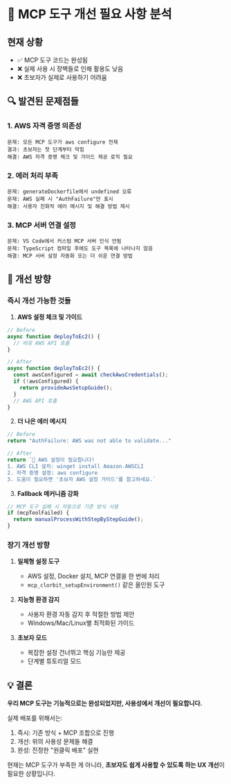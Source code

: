 # 🚨 MCP 도구 개선 필요 사항 분석

## 현재 상황
- ✅ MCP 도구 코드는 완성됨
- ❌ 실제 사용 시 장벽들로 인해 활용도 낮음
- ❌ 초보자가 실제로 사용하기 어려움

## 🔍 발견된 문제점들

### 1. AWS 자격 증명 의존성
```
문제: 모든 MCP 도구가 aws configure 전제
결과: 초보자는 첫 단계부터 막힘
해결: AWS 자격 증명 체크 및 가이드 제공 로직 필요
```

### 2. 에러 처리 부족
```
문제: generateDockerfile에서 undefined 오류
문제: AWS 실패 시 "AuthFailure"만 표시
해결: 사용자 친화적 에러 메시지 및 해결 방법 제시
```

### 3. MCP 서버 연결 설정
```
문제: VS Code에서 커스텀 MCP 서버 인식 안됨
문제: TypeScript 컴파일 후에도 도구 목록에 나타나지 않음
해결: MCP 서버 설정 자동화 또는 더 쉬운 연결 방법
```

## 🎯 개선 방향

### 즉시 개선 가능한 것들

1. **AWS 설정 체크 및 가이드**
```typescript
// Before
async function deployToEc2() {
  // 바로 AWS API 호출
}

// After  
async function deployToEc2() {
  const awsConfigured = await checkAwsCredentials();
  if (!awsConfigured) {
    return provideAwsSetupGuide();
  }
  // AWS API 호출
}
```

2. **더 나은 에러 메시지**
```typescript
// Before
return "AuthFailure: AWS was not able to validate..."

// After
return `🚨 AWS 설정이 필요합니다!
1. AWS CLI 설치: winget install Amazon.AWSCLI
2. 자격 증명 설정: aws configure
3. 도움이 필요하면 '초보자 AWS 설정 가이드'를 참고하세요.`
```

3. **Fallback 메커니즘 강화**
```typescript
// MCP 도구 실패 시 자동으로 기존 방식 사용
if (mcpToolFailed) {
  return manualProcessWithStepByStepGuide();
}
```

### 장기 개선 방향

1. **일체형 설정 도구**
   - AWS 설정, Docker 설치, MCP 연결을 한 번에 처리
   - `mcp_clorbit_setupEnvironment()` 같은 올인원 도구

2. **지능형 환경 감지**
   - 사용자 환경 자동 감지 후 적절한 방법 제안
   - Windows/Mac/Linux별 최적화된 가이드

3. **초보자 모드**
   - 복잡한 설정 건너뛰고 핵심 기능만 제공
   - 단계별 튜토리얼 모드

## 💡 결론

**우리 MCP 도구는 기능적으로는 완성되었지만, 사용성에서 개선이 필요합니다.**

실제 배포를 위해서는:
1. 즉시: 기존 방식 + MCP 조합으로 진행
2. 개선: 위의 사용성 문제들 해결
3. 완성: 진정한 "원클릭 배포" 실현

현재는 MCP 도구가 부족한 게 아니라, **초보자도 쉽게 사용할 수 있도록 하는 UX 개선**이 필요한 상황입니다.
